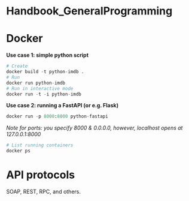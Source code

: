# Handbook_GeneralProgramming

# Docker

**Use case 1: simple python script**
```py
# Create
docker build -t python-imdb .
# Run
docker run python-imdb
# Run in interactive mode
docker run -t -i python-imdb
```

**Use case 2: running a FastAPI (or e.g. Flask)**
```py
docker run -p 8000:8000 python-fastapi
```

*Note for ports: you specify 8000 & 0.0.0.0, however, localhost opens at 127.0.0.1:8000*

```py
# List running containers
docker ps
```
# API protocols

SOAP, REST, RPC, and others.
